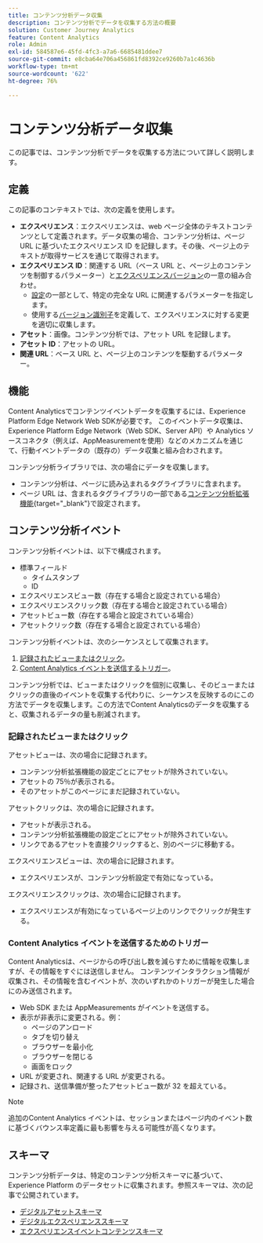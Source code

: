 ```yaml
---
title: コンテンツ分析データ収集
description: コンテンツ分析でデータを収集する方法の概要
solution: Customer Journey Analytics
feature: Content Analytics
role: Admin
exl-id: 584587e6-45fd-4fc3-a7a6-6685481ddee7
source-git-commit: e8cba64e706a456861fd8392ce9260b7a1c4636b
workflow-type: tm+mt
source-wordcount: '622'
ht-degree: 76%

---
```


# コンテンツ分析データ収集

この記事では、コンテンツ分析でデータを収集する方法について詳しく説明します。

## 定義

この記事のコンテキストでは、次の定義を使用します。

* **エクスペリエンス**：エクスペリエンスは、web ページ全体のテキストコンテンツとして定義されます。データ収集の場合、コンテンツ分析は、ページ URL に基づいたエクスペリエンス ID を記録します。その後、ページ上のテキストが取得サービスを通じて取得されます。
* **エクスペリエンス ID**：関連する URL（ベース URL と、ページ上のコンテンツを制御するパラメーター）と[エクスペリエンスバージョン](manual.md#versioning)の一意の組み合わせ。
   * [設定](configuration.md)の一部として、特定の完全な URL に関連するパラメーターを指定します。
   * 使用する[バージョン識別子](manual.md#versioning)を定義して、エクスペリエンスに対する変更を適切に収集します。
* **アセット**：画像。コンテンツ分析では、アセット URL を記録します。
* **アセット ID**：アセットの URL。
* **関連 URL**：ベース URL と、ページ上のコンテンツを駆動するパラメーター。


## 機能

Content Analyticsでコンテンツイベントデータを収集するには、Experience Platform Edge Network Web SDKが必要です。 このイベントデータ収集は、Experience Platform Edge Network（Web SDK、Server API）や Analytics ソースコネクタ（例えば、AppMeasurementを使用）などのメカニズムを通じて、行動イベントデータの（既存の）データ収集と組み合わされます。

コンテンツ分析ライブラリでは、次の場合にデータを収集します。

* コンテンツ分析は、ページに読み込まれるタグライブラリに含まれます。
* ページ URL は、含まれるタグライブラリの一部である[コンテンツ分析拡張機能](https://experienceleague.adobe.com/ja/docs/experience-platform/tags/extensions/client/content-analytics/overview){target="_blank"}で設定されます。


## コンテンツ分析イベント

コンテンツ分析イベントは、以下で構成されます。

* 標準フィールド
   * タイムスタンプ
   * ID
* エクスペリエンスビュー数（存在する場合と設定されている場合）
* エクスペリエンスクリック数（存在する場合と設定されている場合）
* アセットビュー数（存在する場合と設定されている場合）
* アセットクリック数（存在する場合と設定されている場合）

コンテンツ分析イベントは、次のシーケンスとして収集されます。

1. [記録されたビューまたはクリック](#recorded-view-or-click)。
1. [Content Analytics イベントを送信するトリガー](#trigger-to-send-a-content-analytics-event)。

コンテンツ分析では、ビューまたはクリックを個別に収集し、そのビューまたはクリックの直後のイベントを収集する代わりに、シーケンスを反映するのにこの方法でデータを収集します。この方法でContent Analyticsのデータを収集すると、収集されるデータの量も削減されます。

### 記録されたビューまたはクリック

アセットビューは、次の場合に記録されます。

* コンテンツ分析拡張機能の設定ごとにアセットが除外されていない。
* アセットの 75％が表示される。
* そのアセットがこのページにまだ記録されていない。

アセットクリックは、次の場合に記録されます。

* アセットが表示される。
* コンテンツ分析拡張機能の設定ごとにアセットが除外されていない。
* リンクであるアセットを直接クリックすると、別のページに移動する。

エクスペリエンスビューは、次の場合に記録されます。

* エクスペリエンスが、コンテンツ分析設定で有効になっている。

エクスペリエンスクリックは、次の場合に記録されます。

* エクスペリエンスが有効になっているページ上のリンクでクリックが発生する。


### Content Analytics イベントを送信するためのトリガー

Content Analyticsは、ページからの呼び出し数を減らすために情報を収集しますが、その情報をすぐには送信しません。 コンテンツインタラクション情報が収集され、その情報を含むイベントが、次のいずれかのトリガーが発生した場合にのみ送信されます。

* Web SDK または AppMeasurements がイベントを送信する。
* 表示が非表示に変更される。例：
   * ページのアンロード
   * タブを切り替え
   * ブラウザーを最小化
   * ブラウザーを閉じる
   * 画面をロック
* URL が変更され、関連する URL が変更される。
* 記録され、送信準備が整ったアセットビュー数が 32 を超えている。

>[!NOTE]
>
>追加のContent Analytics イベントは、セッションまたはページ内のイベント数に基づくバウンス率定義に最も影響を与える可能性が高くなります。
>


## スキーマ

コンテンツ分析データは、特定のコンテンツ分析スキーマに基づいて、Experience Platform のデータセットに収集されます。参照スキーマは、次の記事で公開されています。

* [デジタルアセットスキーマ](https://github.com/adobe/xdm/blob/master/components/classes/digital-asset.schema.json)
* [デジタルエクスペリエンススキーマ](https://github.com/adobe/xdm/blob/master/components/classes/digital-experience.schema.json)
* [エクスペリエンスイベントコンテンツスキーマ](https://github.com/adobe/xdm/blob/master/components/fieldgroups/experience-event/experienceevent-content.schema.json)
